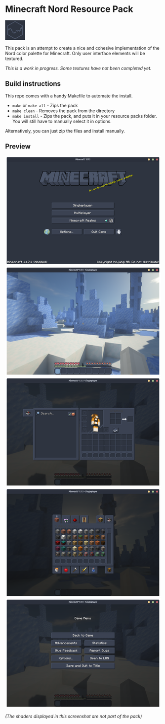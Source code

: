 # Minecraft Nord Resource Pack

![Logo](pack.png)

This pack is an attempt to create a nice and cohesive implementation of the Nord color palette for Minecraft. Only user interface elements will be textured.

*This is a work in progress. Some textures have not been completed yet.*

## Build instructions

This repo comes with a handy Makefile to automate the install.

* `make` or `make all` - Zips the pack
* `make clean` - Removes the pack from the directory
* `make install` - Zips the pack, and puts it in your resource packs folder. You will still have to manually select it in options.

Alternatively, you can just zip the files and install manually.

## Preview

![Title screen](preview/0.png)
![Title screen](preview/1.png)
![Title screen](preview/2.png)
![Title screen](preview/3.png)
![Title screen](preview/4.png)

*(The shaders displayed in this screenshot are not part of the pack)*
